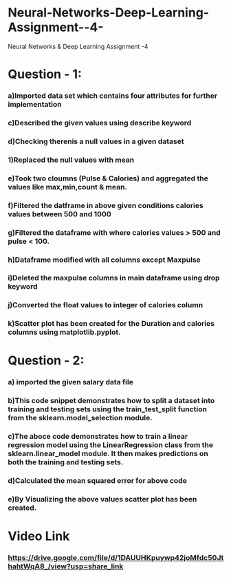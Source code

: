 # Neural-Networks-Deep-Learning-Assignment--4-
Neural Networks &amp; Deep Learning Assignment -4 

# Question - 1:
### a)Imported data set which contains four attributes for further implementation
### c)Described the given values using describe keyword
### d)Checking therenis a null values in a given dataset
### 1)Replaced the null values with mean
### e)Took two cloumns (Pulse & Calories) and aggregated the values like max,min,count & mean.
### f)Filtered the datframe in above given conditions calories values between 500 and 1000
### g)Filtered the dataframe with where calories values > 500 and pulse < 100.
### h)Dataframe modified with all columns except Maxpulse 
### i)Deleted the maxpulse columns in main dataframe using drop keyword
### j)Converted the float values to integer of calories column
### k)Scatter plot has been created for the Duration and calories columns using matplotlib.pyplot.

# Question - 2:
### a) imported the given salary data file
### b)This code snippet demonstrates how to split a dataset into training and testing sets using the **train_test_split** function from the **sklearn.model_selection** module.
### c)The aboce code demonstrates how to train a linear regression model using the LinearRegression class from the **sklearn.linear_model** module. It then makes predictions on both the training and testing sets.
### d)Calculated the mean squared error for above code
### e)By Visualizing the above values scatter plot has been created.

# Video Link
### https://drive.google.com/file/d/1DAUUHKpuywp42joMfdc50JthahtWqA8_/view?usp=share_link
